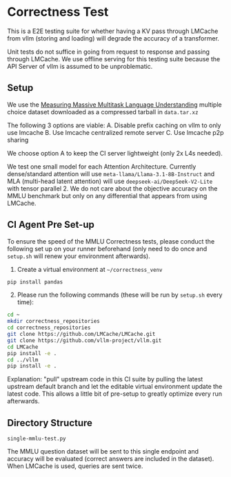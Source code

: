 # Correctness Test

This is a E2E testing suite for whether having a KV pass through LMCache from vllm (storing and loading) will degrade the accuracy of a transformer. 

Unit tests do not suffice in going from request to response and passing through LMCache. We use offline serving
for this testing suite because the API Server of vllm is assumed to be unproblematic. 

## Setup 

We use the [Measuring Massive Multitask Language Understanding](https://arxiv.org/abs/2009.03300) multiple choice dataset downloaded as a compressed tarball in `data.tar.xz`

The following 3 options are viable:
A. Disable prefix caching on vllm to only use lmcache
B. Use lmcache centralized remote server
C. Use lmcache p2p sharing

We choose option A to keep the CI server lightweight (only 2x L4s needed). 

We test one small model for each Attention Architecture. Currently dense/standard attention will use `meta-llama/Llama-3.1-8B-Instruct` and 
MLA (multi-head latent attention) will use `deepseek-ai/DeepSeek-V2-Lite` with tensor parallel 2. We do not care about the objective accuracy on the MMLU benchmark but only on any differential that appears from using LMCache. 

## CI Agent Pre Set-up

To ensure the speed of the MMLU Correctness tests, please conduct the following set up on your runner beforehand (only need to do once and `setup.sh` will renew your environment afterwards). 

1. Create a virtual environment at `~/correctness_venv`

```bash
pip install pandas
```

2. Please run the following commands (these will be run by `setup.sh` every time):
```bash
cd ~
mkdir correctness_repositories
cd correctness_repositories
git clone https://github.com/LMCache/LMCache.git
git clone https://github.com/vllm-project/vllm.git
cd LMCache
pip install -e .
cd ../vllm
pip install -e . 
```

Explanation: "pull" upstream code in this CI suite by pulling the latest upstream default branch
and let the editable virtual environment update the latest code. This allows a little bit of pre-setup to greatly optimize every run afterwards. 

## Directory Structure
`single-mmlu-test.py`

The MMLU question dataset will be sent to this single endpoint and accuracy will be evaluated (correct answers are included
in the dataset). When LMCache is used, queries are sent twice. 